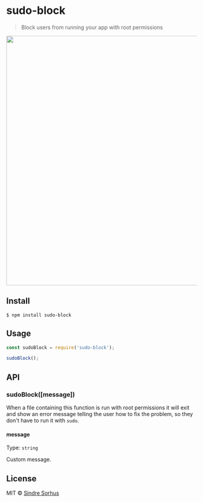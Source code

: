 # sudo-block

> Block users from running your app with root permissions

<img src="screenshot.png" width="660">


## Install

```
$ npm install sudo-block
```


## Usage

```js
const sudoBlock = require('sudo-block');

sudoBlock();
```


## API

### sudoBlock([message])

When a file containing this function is run with root permissions it will exit and show an error message telling the user how to fix the problem, so they don't have to run it with `sudo`.

#### message

Type: `string`

Custom message.


## License

MIT © [Sindre Sorhus](https://sindresorhus.com)
